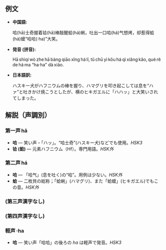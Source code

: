 ## 例文

* **中国語:**

   哈(hā)士奇握着铪(hā)棒敲醒蛤(há)蜊，吐出一口哈(há)气想烤，却惹得蛤(há)蟆“哈哈(·ha)”大笑。

* **発音 (拼音):**

   Hā shìqí wò zhe hā bàng qiāo xǐng há lí, tǔ chū yì kǒu há qì xiǎng kǎo, què rě de há ma “ha·ha” dà xiào.

* **日本語訳:**

   ハスキー犬がハフニウムの棒を握り、ハマグリを叩き起こしては息を“ハァ”と吐きかけ焼こうとしたが、横のヒキガエルに「ハハッ」と大笑いされてしまった。

## 解説（声調別）

### 第一声 hā

* **哈** — 笑い声・「ハッ」。“哈士奇”(ハスキー犬)などでも使用。*HSK3*
* **铪 (鉿)** — 元素ハフニウム（Hf）。専門用語。*HSK外*

### 第二声 há

* **哈** — 「哈气」(息を吐く)の“哈”。用例は少ない。*HSK外*
* **蛤** — 二枚貝の総称；「蛤蜊」(ハマグリ)、また「蛤蟆」(ヒキガエル)でもこの音。*HSK外*

### (第三声漢字なし)

### (第四声漢字なし)

### 軽声 ·ha

* **哈** — 笑い声「哈哈」の後ろの *ha* は軽声で発音。*HSK3*
